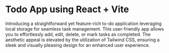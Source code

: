 # Todo App using React + Vite


Introducing a straightforward yet feature-rich to-do application leveraging local storage for seamless task management. This user-friendly app allows you to effortlessly add, edit, delete, or mark tasks as completed. The aesthetic appeal is elevated by the utilization of Tailwind CSS, ensuring a sleek and visually pleasing design for an enhanced user experience.